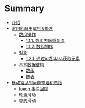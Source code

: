 # Summary

* [介绍](README.md)
* [常用的原生js方法整理](chapter1.md)
  * [数组操作](chapter1/shu-zu.md)
    * [1.1.1.  数组去除重复项](chapter1/shu-zu/111-dui-yi-ge-shu-zu-jin-xing-qu-chu-zhong-fu-xiang.md)
    * [1.1.2.  数组排序](chapter1/shu-zu/112-shu-zu-pai-xu.md)
  * [对象](chapter1/12-dui-xiang.md)
    * [1.2.1. 通过id或class获取元素](chapter1/12-dui-xiang/fen.md)
  * [基本数据结构](chapter1/基本数据结构.md)
    * [数组](chapter1/基本数据结构/数组.md)
    * [链表](chapter1/ji-ben-shu-ju-jie-gou/lian-biao.md)
* [移动常见的问题整理和总结](yi-dong-chang-jian-de-wen-ti-zheng-li-he-zong-jie.md)
  * [touch 事件回顾](yi-dong-chang-jian-de-wen-ti-zheng-li-he-zong-jie/touch-shi-jian-hui-gu.md)
  * 轮播滑动
  * 导航滑动

